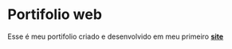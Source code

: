 # Portifolio web

Esse é meu portifolio criado e desenvolvido em meu primeiro __[site](https://jp-almada.github.io/)__
